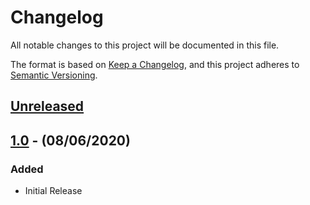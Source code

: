 # Changelog

All notable changes to this project will be documented in this file.

The format is based on [Keep a Changelog](https://keepachangelog.com/en/1.0.0/),
and this project adheres to [Semantic Versioning](https://semver.org/spec/v2.0.0.html).

## [Unreleased]

## [1.0] - (08/06/2020)

### Added
- Initial Release

[Unreleased]: https://github.com/bristol-su/data-entry/compare/v1.0...HEAD
[1.0]: https://github.com/bristol-su/data-entry/releases/tag/v1.0